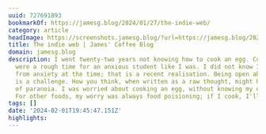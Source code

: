 ```yaml
---
uuid: 727691893
bookmarkOf: https://jamesg.blog/2024/01/27/the-indie-web/
category: article
headImage: https://screenshots.jamesg.blog/?url=https://jamesg.blog/2024/01/27/the-indie-web/
title: The indie web | James' Coffee Blog
domain: jamesg.blog
description: I went twenty-two years not knowing how to cook an egg. Cooking classes
  were a rough time for an anxious student like I was. I did not know I was suffering
  from anxiety at the time; that is a recent realisation. Being open about anxiety
  is a challenge. How you think, when written as a raw thought, might have undertones
  of paranoia. I was worried about cooking an egg, without knowing my exact worries.
  For other foods, my worry was always food poisioning; if I cook, I'll get ill.
tags: []
date: '2024-02-01T19:45:47.151Z'
highlights: 
---
```



